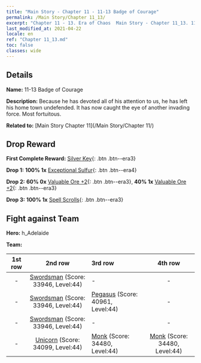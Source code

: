 ```yaml
---
title: "Main Story - Chapter 11 - 11-13 Badge of Courage"
permalink: /Main Story/Chapter 11_13/
excerpt: "Chapter 11 - 13. Era of Chaos  Main Story - Chapter 11_13. 11-13 Badge of Courage"
last_modified_at: 2021-04-22
locale: en
ref: "Chapter 11_13.md"
toc: false
classes: wide
---
```


## Details

 **Name:** 11-13 Badge of Courage

 **Description:** Because he has devoted all of his attention to us, he has left his home town undefended. It has now caught the eye of another invading force. Most fortuitous.

 **Related to:** [Main Story Chapter 11](/Main Story/Chapter 11/)

## Drop Reward

 **First Complete Reward:** [Silver Key](/Items/con_693/){: .btn .btn--era3}

 **Drop 1:** **100% 1x** [Exceptional Sulfur](/Items/mat_36/){: .btn .btn--era4}

 **Drop 2:** **60% 0x** [Valuable Ore +2](/Items/mat_26/){: .btn .btn--era3}, **40% 1x** [Valuable Ore +2](/Items/mat_26/){: .btn .btn--era3}

 **Drop 3:** **100% 1x** [Spell Scrolls](/Items/con_694/){: .btn .btn--era3}


## Fight against Team
 **Hero:** h_Adelaide

 **Team:**


  | 1st row | 2nd row | 3rd row | 4th row |
  |:----:|:----:|:----|:----:|
  | - | [Swordsman](/units/Swordsman/) (Score: 33946, Level:44)  | - | - |
  | - | [Swordsman](/units/Swordsman/) (Score: 33946, Level:44)  | [Pegasus](/units/Pegasus/) (Score: 40961, Level:44)  | - |
  | - | [Swordsman](/units/Swordsman/) (Score: 33946, Level:44)  | - | - |
  | - | [Unicorn](/units/Unicorn/) (Score: 34099, Level:44)  | [Monk](/units/Monk/) (Score: 34480, Level:44)  | [Monk](/units/Monk/) (Score: 34480, Level:44)  |


